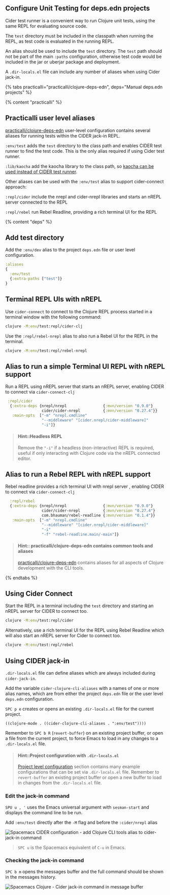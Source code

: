 ## Configure Unit Testing for deps.edn projects

Cider test runner is a convenient way to run Clojure unit tests, using the same REPL for evaluating source code.

The `test` directory must be included in the classpath when running the REPL, as test code is evaluated in the running REPL.

An alias should be used to include the `test` directory.  The `test` path should not be part of the main `:paths` configuration, otherwise test code would be included in the jar or uberjar package and deployment.

A `.dir-locals.el` file can include any number of aliases when using Cider jack-in.


{% tabs practicalli="practicalli/clojure-deps-edn", deps="Manual deps.edn projects" %}

{% content "practicalli" %}

## Practicalli user level aliases

[practicalli/clojure-deps-edn](https://practical.li/clojure/clojure-cli/install/community-tools.html) user-level configuration contains several aliases for running tests within the CIDER jack-in REPL.

`:env/test` adds the `test` directory to the class path and enables CIDER test runner to find the test code.  This is the only alias required if using Cider test runner.

`:lib/kaocha` add the kaocha library to the class path, so [kaocha can be used instead of CIDER test runner](/testing/kaocha-test-runner.md).


Other aliases can be used with the `:env/test` alias to support cider-connect approach:

`:repl/cider` include the nrepl and cider-nrepl libraries and starts an nREPL server connected to the REPL

`:repl/rebel` run Rebel Readline, providing a rich terminal UI for the REPL


{% content "deps" %}

## Add test directory

Add the `:env/dev` alias to the project `deps.edn` file or user level configuration.

```clojure
:aliases
{
  :env/test
  {:extra-paths ["test"]}
}
```

## Terminal REPL UIs with nREPL

Use `cider-connect` to connect to the Clojure REPL process started in a terminal window with the following command:

```bash
clojure -M:env/test:repl/cider-clj
```

Use the `:repl/rebel-nrepl` alias to also run a Rebel UI for the REPL in the terminal.

```bash
clojure -M:env/test:repl/rebel-nrepl
```


## Alias to run a simple Terminal UI REPL with nREPL support

Run a REPL using nREPL server that starts an nREPL server, enabling CIDER to connect via `cider-connect-clj`

```clojure
 :repl/cider
  {:extra-deps {nrepl/nrepl                {:mvn/version "0.9.0"}
                cider/cider-nrepl          {:mvn/version "0.27.4"}}
   :main-opts  ["-m" "nrepl.cmdline"
                "--middleware" "[cider.nrepl/cider-middleware]"
                "-i"]}
```

> #### Hint::Headless REPL
> Remove the `"-i"` if a headless (non-interactive) REPL is required, useful if only interacting with Clojure code via the nREPL connected editor.


## Alias to run a Rebel REPL with nREPL support

Rebel readline provides a rich terminal UI with nrepl server , enabling CIDER to connect via `cider-connect-clj`

```clojure
  :repl/rebel
  {:extra-deps {nrepl/nrepl                {:mvn/version "0.9.0"}
                cider/cider-nrepl          {:mvn/version "0.27.4"}
                com.bhauman/rebel-readline {:mvn/version "0.1.4"}}
   :main-opts  ["-m" "nrepl.cmdline"
                "--middleware" "[cider.nrepl/cider-middleware]"
                "-i"
                "-f" "rebel-readline.main/-main"]}
```

> #### Hint:: practicalli/clojure-deps-edn contains common tools and aliases
> [practicalli/clojure-deps-edn](https://practical.li/clojure/clojure-cli/install/community-tools.html) contains aliases for all aspects of Clojure development with the CLI tools.

{% endtabs %}


## Using Cider Connect

Start the REPL in a terminal including the `test` directory and starting an nREPL server for CIDER to connect too.

```bash
clojure -M:env/test:repl/cider
```

Alternatively, use a rich terminal UI for the REPL using Rebel Readline which will also start an nREPL server for Cider to connect too.

```bash
clojure -M:env/test:repl/rebel
```


## Using CIDER jack-in

`.dir-locals.el` file can define aliases which are always included during `cider-jack-in`.

Add the variable `cider-clojure-cli-aliases` with a names of one or more alias names, which are from either the project `deps.edn` file or the user level `deps.edn` configuration.

`SPC p e` creates or opens an existing `.dir-locals.el` file for the current project.

```elisp
((clojure-mode . ((cider-clojure-cli-aliases . ":env/test"))))
```

Remember to `SPC b R` (`revert-buffer`) on an existing project buffer, or open a file from the current project, to force Emacs to load in any changes to a `.dir-locals.el` file.

> #### Hint::Project configuration with `.dir-locals.el`
> [Project level configuration](/clojure-projects/project-configuration.md) section contains many example configurations that can be set via `.dir-locals.el` file.  Remember to `revert-buffer` an existing project buffer or open a new buffer to load in changes from the `.dir-locals.el` file.

### Edit the jack-in command

`SPU u , '` uses the Emacs universal argument with `sesman-start` and displays the command line to be run.

Add `:env/test` directly after the `-M` flag and before the `:cider/nrepl` alias

![Spacemacs CIDER configuration - add Clojure CLI tools alias to cider-jack-in command](https://raw.githubusercontent.com/practicalli/graphic-design/live/editors/spacemacs/screenshots/spacemacs-clojure-cider-jack-in-alias-env-test.png)

> `SPC u` is the Spacemacs equivalent of `C-u` in Emacs.


### Checking the jack-in command

`SPC b m` opens the messages buffer and the full command should be shown in the messages history.

![Spacemacs Clojure - Cider jack-in command in message buffer](https://raw.githubusercontent.com/practicalli/graphic-design/live/editors/spacemacs/screenshots/spacemacs-clojure-jack-in-command-in-message-buffer.png)
